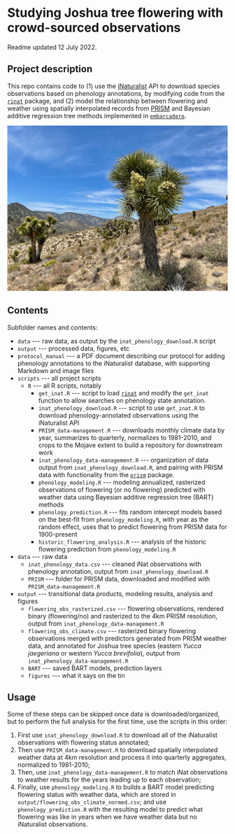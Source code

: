 Studying Joshua tree flowering with crowd-sourced observations 
==============================================================

Readme updated 12 July 2022. 


Project description
-------------------

This repo contains code to (1) use the [iNaturalist](https://inaturalist.org) API to download species observations based on phenology annotations, by modifying code from the [`rinat`](https://cran.r-project.org/web/packages/rinat/index.html) package, and (2) model the relationship between flowering and weather using spatially interpolated records from [PRISM](https://prism.oregonstate.edu) and Bayesian additive regression tree methods implemented in [`embarcadero`](https://github.com/cjcarlson/embarcadero).


![A Joshua tree with, a conical cluster of white-green flowers on one branch and a cluster of green, golf-ball-sized fruits on another](protocol_manual/Joshua_tree_flowering_fruiting.jpeg "A Joshua tree bearing open flowers and mature fruit, in Walker Pass, California")


Contents
--------

Subfolder names and contents:
 
- `data` --- raw data, as output by the `inat_phenology_download.R` script
- `output` --- processed data, figures, etc
- `protocol_manual` --- a PDF document describing our protocol for adding phenology annotations to the iNaturalist database, with supporting Markdown and image files
- `scripts` --- all project scripts
	- `R` --- all R scripts, notably
		- `get_inat.R` --- script to load [`rinat`](https://cran.r-project.org/web/packages/rinat/index.html) and modify the `get_inat` function to allow searches on phenology state annotation.
		- `inat_phenology_download.R` --- script to use `get_inat.R` to download phenology-annotated observations using the iNaturalist API
		- `PRISM_data-management.R` --- downloads monthly climate data by year, summarizes to quarterly, normalizes to 1981-2010, and crops to the Mojave extent to build a repository for downstream work
		- `inat_phenology_data-management.R` --- organization of data output from `inat_phenology_download.R`, and pairing with PRISM data with functionality from the [`prism`](https://cran.r-project.org/web/packages/prism/index.html) package.
		- `phenology_modeling.R` --- modeling annualized, rasterized observations of flowering (or no flowering) predicted with weather data using Bayesian additive regression tree (BART) methods
		- `phenology_prediction.R` --- fits random intercept models based on the best-fit from `phenology_modeling.R`, with year as the random effect, uses that to predict flowering from PRISM data for 1900-present
		- `historic_flowering_analysis.R` --- analysis of the historic flowering prediction from `phenology_modeling.R`
- `data` --- raw data
	- `inat_phenology_data.csv` --- cleaned iNat observations with phenology annotation, output from `inat_phenology_download.R`
	- `PRISM` --- folder for PRISM data, downloaded and modified with `PRISM_data-management.R`
- `output` --- transitional data products, modeling results, analysis and figures
	- `flowering_obs_rasterized.csv` --- flowering observations, rendered binary (flowering/no) and rasterized to the 4km PRISM resolution, output from `inat_phenology_data-management.R`
	- `flowering_obs_climate.csv` --- rasterized binary flowering observations merged with predictors generated from PRISM weather data, and annotated for Joshua tree species (eastern *Yucca jaegeriana* or western *Yucca brevifolia*), output from `inat_phenology_data-management.R`
	- `BART` --- saved BART models, prediction layers
	- `figures` --- what it says on the tin
	
	
Usage
-----

Some of these steps can be skipped once data is downloaded/organized, but to perform the full analysis for the first time, use the scripts in this order:

1. First use `inat_phenology_download.R` to download all of the iNaturalist observations with flowering status annotated;
2. Then use `PRISM_data-management.R` to download spatially interpolated weather data at 4km resolution and process it into quarterly aggregates, normalized to 1981-2010;
3. Then, use `inat_phenology_data-management.R` to match iNat observations to weather results for the years leading up to each observation;
4. Finally, use `phenology_modeling.R` to builds a BART model predicting flowering status with weather data, which are stored in `output/flowering_obs_climate_normed.csv`; and use `phenology_prediction.R` with the resulting model to predict what flowering was like in years when we have weather data but no iNaturalist observations.

